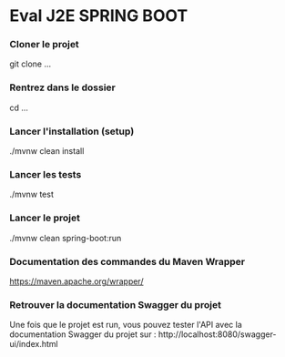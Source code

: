 # Eval J2E SPRING BOOT

### Cloner le projet
git clone ...

### Rentrez dans le dossier
cd ...

### Lancer l'installation (setup)
./mvnw clean install

### Lancer les tests
./mvnw test

### Lancer le projet
./mvnw clean spring-boot:run

### Documentation des commandes du Maven Wrapper
https://maven.apache.org/wrapper/

### Retrouver la documentation Swagger du projet

Une fois que le projet est run, vous pouvez tester l'API avec la documentation Swagger du projet sur : http://localhost:8080/swagger-ui/index.html
